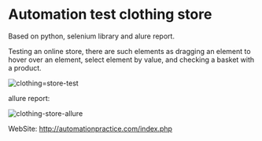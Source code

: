# Automation test clothing store

Based on python, selenium library and alure report. 

Testing an online store, there are such elements as dragging an element to hover over an element, select element by value, and checking a basket with a product.


![clothing=store-test](https://user-images.githubusercontent.com/110237352/195908382-3102b47c-6373-4740-b895-a36a622fe087.gif)



allure report:

![clothing-store-allure](https://user-images.githubusercontent.com/110237352/195908426-20b5a696-c6cf-4017-a983-58a6fd1fe5ef.gif)

WebSite: http://automationpractice.com/index.php
